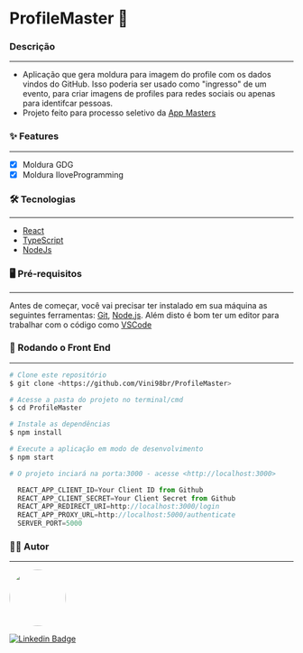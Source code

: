 # ProfileMaster 🎫

### Descrição
---
- Aplicação que gera moldura para imagem do profile com os dados vindos do GitHub. Isso poderia ser usado como "ingresso" de um evento, para criar imagens de profiles para redes sociais ou apenas para identifcar pessoas.
- Projeto feito para processo seletivo da [App Masters](https://appmasters.io/pt/)

### ✨ Features
---
- [x] Moldura GDG
- [x] Moldura IloveProgramming

### 🛠 Tecnologias
---
- [React](https://pt-br.reactjs.org/) 
- [TypeScript](https://www.typescriptlang.org/)
- [NodeJs](https://nodejs.org/en/)

### 🖥 Pré-requisitos
---
Antes de começar, você vai precisar ter instalado em sua máquina as seguintes ferramentas:
[Git](https://git-scm.com), [Node.js](https://nodejs.org/en/). 
Além disto é bom ter um editor para trabalhar com o código como [VSCode](https://code.visualstudio.com/)

### 🎲 Rodando o Front End 
---
```bash
# Clone este repositório
$ git clone <https://github.com/Vini98br/ProfileMaster>

# Acesse a pasta do projeto no terminal/cmd
$ cd ProfileMaster

# Instale as dependências
$ npm install

# Execute a aplicação em modo de desenvolvimento
$ npm start

# O projeto inciará na porta:3000 - acesse <http://localhost:3000>
```

```javascript
  REACT_APP_CLIENT_ID=Your Client ID from Github
  REACT_APP_CLIENT_SECRET=Your Client Secret from Github
  REACT_APP_REDIRECT_URI=http://localhost:3000/login
  REACT_APP_PROXY_URL=http://localhost:5000/authenticate
  SERVER_PORT=5000
```

### 👨‍💻 Autor
---
<img style="border-radius: 50%;" src="https://media-exp1.licdn.com/dms/image/C4D03AQFslH0kG98L1g/profile-displayphoto-shrink_200_200/0?e=1605744000&v=beta&t=onuhbh3D7XgIss9C-dgILQ66w8deH7W_Ay7TI7WESMk" width="100px;" alt=""/>


[![Linkedin Badge](https://img.shields.io/badge/-Vinicius-blue?style=flat-square&logo=Linkedin&logoColor=white&link=https://www.linkedin.com/in/vinicius-soran%C3%A7o/)](https://www.linkedin.com/in/vinicius-soran%C3%A7o/) 
